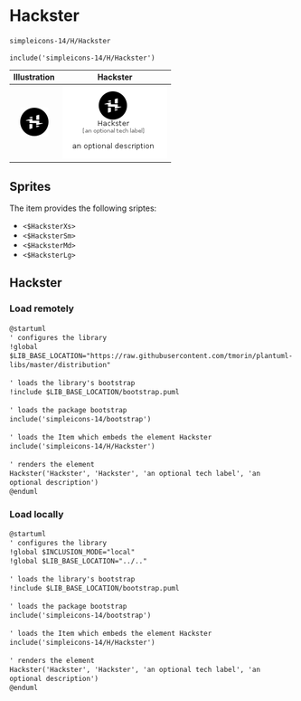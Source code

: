 # Hackster


```text
simpleicons-14/H/Hackster
```

```text
include('simpleicons-14/H/Hackster')
```



| Illustration | Hackster |
| :---: | :---: |
| ![illustration for Illustration](../../simpleicons-14/H/Hackster.png) | ![illustration for Hackster](../../simpleicons-14/H/Hackster.Local.png) |



## Sprites
The item provides the following sriptes:

- `<$HacksterXs>`
- `<$HacksterSm>`
- `<$HacksterMd>`
- `<$HacksterLg>`





## Hackster

### Load remotely
```plantuml
@startuml
' configures the library
!global $LIB_BASE_LOCATION="https://raw.githubusercontent.com/tmorin/plantuml-libs/master/distribution"

' loads the library's bootstrap
!include $LIB_BASE_LOCATION/bootstrap.puml

' loads the package bootstrap
include('simpleicons-14/bootstrap')

' loads the Item which embeds the element Hackster
include('simpleicons-14/H/Hackster')

' renders the element
Hackster('Hackster', 'Hackster', 'an optional tech label', 'an optional description')
@enduml
```

### Load locally
```plantuml
@startuml
' configures the library
!global $INCLUSION_MODE="local"
!global $LIB_BASE_LOCATION="../.."

' loads the library's bootstrap
!include $LIB_BASE_LOCATION/bootstrap.puml

' loads the package bootstrap
include('simpleicons-14/bootstrap')

' loads the Item which embeds the element Hackster
include('simpleicons-14/H/Hackster')

' renders the element
Hackster('Hackster', 'Hackster', 'an optional tech label', 'an optional description')
@enduml
```

